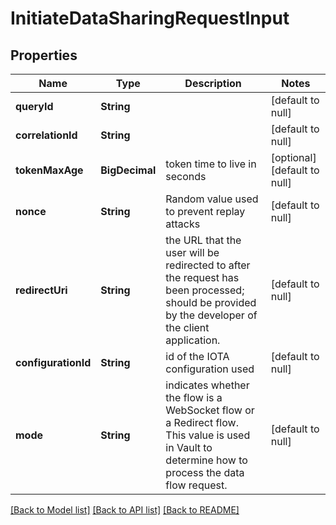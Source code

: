 # InitiateDataSharingRequestInput

## Properties

| Name                | Type           | Description                                                                                                                                       | Notes                        |
| ------------------- | -------------- | ------------------------------------------------------------------------------------------------------------------------------------------------- | ---------------------------- |
| **queryId**         | **String**     |                                                                                                                                                   | [default to null]            |
| **correlationId**   | **String**     |                                                                                                                                                   | [default to null]            |
| **tokenMaxAge**     | **BigDecimal** | token time to live in seconds                                                                                                                     | [optional] [default to null] |
| **nonce**           | **String**     | Random value used to prevent replay attacks                                                                                                       | [default to null]            |
| **redirectUri**     | **String**     | the URL that the user will be redirected to after the request has been processed; should be provided by the developer of the client application.  | [default to null]            |
| **configurationId** | **String**     | id of the IOTA configuration used                                                                                                                 | [default to null]            |
| **mode**            | **String**     | indicates whether the flow is a WebSocket flow or a Redirect flow. This value is used in Vault to determine how to process the data flow request. | [default to null]            |

[[Back to Model list]](../README.md#documentation-for-models) [[Back to API list]](../README.md#documentation-for-api-endpoints) [[Back to README]](../README.md)
